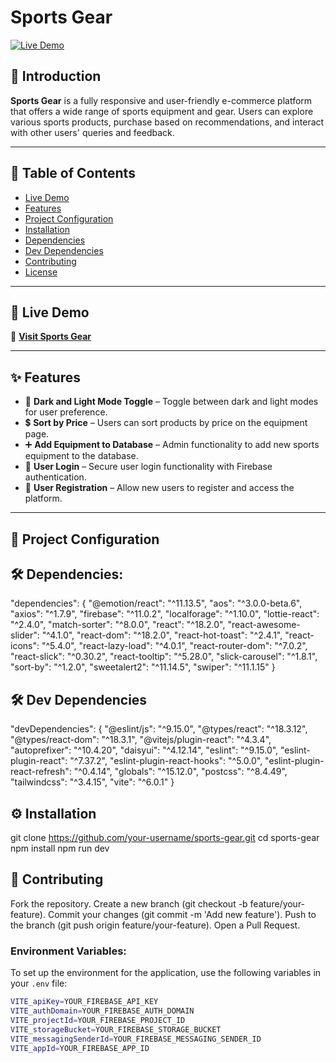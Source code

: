 # Sports Gear

[![Live Demo](https://img.shields.io/badge/Live-Demo-brightgreen)](https://simple-firebase-2cb6e.firebaseapp.com/)

## 📌 Introduction

**Sports Gear** is a fully responsive and user-friendly e-commerce platform that offers a wide range of sports equipment and gear. Users can explore various sports products, purchase based on recommendations, and interact with other users' queries and feedback.

---

## 📖 Table of Contents

- [Live Demo](#-live-demo)
- [Features](#-features)
- [Project Configuration](#-project-configuration)
- [Installation](#-installation)
- [Dependencies](#-dependencies)
- [Dev Dependencies](#-dev-dependencies)
- [Contributing](#-contributing)
- [License](#-license)

---

## 🚀 Live Demo

🔗 **[Visit Sports Gear](https://simple-firebase-2cb6e.firebaseapp.com/)**

---

## ✨ Features

- 🌙 **Dark and Light Mode Toggle** – Toggle between dark and light modes for user preference.
- 💲 **Sort by Price** – Users can sort products by price on the equipment page.
- ➕ **Add Equipment to Database** – Admin functionality to add new sports equipment to the database.
- 🔑 **User Login** – Secure user login functionality with Firebase authentication.
- 📝 **User Registration** – Allow new users to register and access the platform.

---

## 🔧 Project Configuration

## 🛠️ Dependencies:

"dependencies": {
"@emotion/react": "^11.13.5",
"aos": "^3.0.0-beta.6",
"axios": "^1.7.9",
"firebase": "^11.0.2",
"localforage": "^1.10.0",
"lottie-react": "^2.4.0",
"match-sorter": "^8.0.0",
"react": "^18.2.0",
"react-awesome-slider": "^4.1.0",
"react-dom": "^18.2.0",
"react-hot-toast": "^2.4.1",
"react-icons": "^5.4.0",
"react-lazy-load": "^4.0.1",
"react-router-dom": "^7.0.2",
"react-slick": "^0.30.2",
"react-tooltip": "^5.28.0",
"slick-carousel": "^1.8.1",
"sort-by": "^1.2.0",
"sweetalert2": "^11.14.5",
"swiper": "^11.1.15"
}

## 🛠️ Dev Dependencies

"devDependencies": {
"@eslint/js": "^9.15.0",
"@types/react": "^18.3.12",
"@types/react-dom": "^18.3.1",
"@vitejs/plugin-react": "^4.3.4",
"autoprefixer": "^10.4.20",
"daisyui": "^4.12.14",
"eslint": "^9.15.0",
"eslint-plugin-react": "^7.37.2",
"eslint-plugin-react-hooks": "^5.0.0",
"eslint-plugin-react-refresh": "^0.4.14",
"globals": "^15.12.0",
"postcss": "^8.4.49",
"tailwindcss": "^3.4.15",
"vite": "^6.0.1"
}

## ⚙️ Installation

git clone https://github.com/your-username/sports-gear.git
cd sports-gear
npm install
npm run dev

## 🤝 Contributing

Fork the repository.
Create a new branch (git checkout -b feature/your-feature).
Commit your changes (git commit -m 'Add new feature').
Push to the branch (git push origin feature/your-feature).
Open a Pull Request.

### Environment Variables:

To set up the environment for the application, use the following variables in your `.env` file:

```bash
VITE_apiKey=YOUR_FIREBASE_API_KEY
VITE_authDomain=YOUR_FIREBASE_AUTH_DOMAIN
VITE_projectId=YOUR_FIREBASE_PROJECT_ID
VITE_storageBucket=YOUR_FIREBASE_STORAGE_BUCKET
VITE_messagingSenderId=YOUR_FIREBASE_MESSAGING_SENDER_ID
VITE_appId=YOUR_FIREBASE_APP_ID

```

